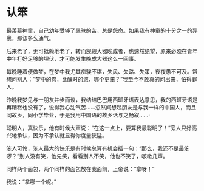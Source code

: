    

# 认笨

最羡慕神童，自己幼年受够了愚昧的苦，总是怨命。如果我有神童的十分之一的异禀，那该多么通气。

后来老了，无可抵赖地老了，转而觊觎大器晚成者，也速然绝望，原来必须在青年中年打好足够的埋伏，才可能发生晚成大器这么一回事。

每晚睡着便做梦，在梦中我尤其痴騃不堪，失风、失路、失策，夜夜愚不可及。常想问别人：“梦中的您，比醒时的您，哪个更笨？”我至今不敢真的问出来，怕得罪人。

昨晚我梦见与一朋友并步而谈，我结结巴巴用西班牙语表达意思，我的西班牙语是再糟糕也没有了，说得我心乱气苦……忽然间想起朋友是与我一样的中国人，而且同故乡，同小学毕业，于是我用中国语的故乡话与之畅叙……·

聪明人，真快乐，他有时候大声说：“在这一点上，要算我最聪明了！”旁人只好高兴地承认，因为不承认就显得你度量狭隘。

笨人可怜，笨人最大的快乐是有时候总算有机会插一句：“那么，我还不是最笨啰？”别人没有笑，他先笑，看看别人不笑，他也不笑了，咳嗽几声。

同样两个面包，两个同样的面包放在我面前，上帝说：“拿呀！”

我说：“拿哪一个呢。”